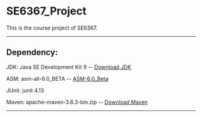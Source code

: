 # SE6367_Project
This is the course project of SE6367.

---

<h2>Dependency:</h2>

JDK: Java SE Development Kit 9 -- [Download JDK](https://www.oracle.com/java/technologies/javase/javase9-archive-downloads.html)

ASM: asm-all-6.0_BETA -- [ASM-6.0_Beta](https://github.com/simonnedved/CS6367_Project/tree/master/ASM/lib)

JUnit: junit 4.13

Maven: apache-maven-3.6.3-bin.zip -- [Download Maven](https://maven.apache.org/download.cgi)



---

